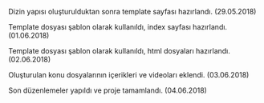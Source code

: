Dizin yapısı oluşturulduktan sonra template sayfası hazırlandı. (29.05.2018)

Template dosyası şablon olarak kullanıldı, index sayfası hazırlandı. (01.06.2018)

Template dosyası şablon olarak kullanıldı, html dosyaları hazırlandı. (02.06.2018)

Oluşturulan konu dosyalarının içerikleri ve videoları eklendi. (03.06.2018)

Son düzenlemeler yapıldı ve proje tamamlandı. (04.06.2018)
